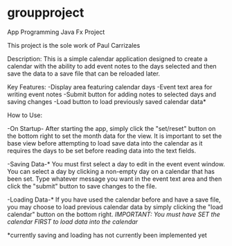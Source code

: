# groupproject
App Programming Java Fx Project

This project is the sole work of Paul Carrizales

Description:
This is a simple calendar application designed to create a calendar with the ability to add event notes to the days selected and then save the data to a save file 
that can be reloaded later.

Key Features:
-Display area featuring calendar days
-Event text area for writing event notes
-Submit button for adding notes to selected days and saving changes
-Load button to load previously saved calendar data*

How to Use:

-On Startup-
After starting the app, simply click the "set/reset" button on the bottom right to set the month data for the view. It is important to set the base view
before attempting to load save data into the calendar as it requires the days to be set before reading data into the text fields.

-Saving Data-*
You must first select a day to edit in the event event window. You can select a day by clicking a non-empty day on a calendar that has been set.
Type whatever message you want in the event text area and then click the "submit" button to save changes to the file.

-Loading Data-*
If you have used the calendar before and have a save file, you may choose to load previous calendar data by simply clicking the "load calendar" 
button on the bottom right. *IMPORTANT: You must have SET the calendar FIRST to load data into the calendar*

*currently saving and loading has not currently been implemented yet
